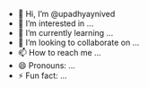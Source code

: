 - 👋 Hi, I’m @upadhyaynived
- 👀 I’m interested in ...
- 🌱 I’m currently learning ...
- 💞️ I’m looking to collaborate on ...
- 📫 How to reach me ...
- 😄 Pronouns: ...
- ⚡ Fun fact: ...

<!---
upadhyaynived/upadhyaynived is a ✨ special ✨ repository because its `README.md` (this file) appears on your GitHub profile.
You can click the Preview link to take a look at your changes.
--->
